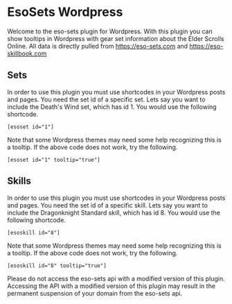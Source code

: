 # EsoSets Wordpress

Welcome to the eso-sets plugin for Wordpress. With this plugin you can show tooltips in Wordpress with gear set information about the Elder Scrolls Online. All data is directly pulled from https://eso-sets.com and https://eso-skillbook.com

## Sets
In order to use this plugin you must use shortcodes in your Wordpress posts and pages. You need the set id of a specific set. Lets say you want to include the Death's Wind set, which has id 1. You would use the following shortcode.

```[esoset id="1"]```

Note that some Wordpress themes may need some help recognizing this is a tooltip. If the above code does not work, try the following.

```[esoset id="1" tooltip="true"]```

## Skills
In order to use this plugin you must use shortcodes in your Wordpress posts and pages. You need the set id of a specific skill. Lets say you want to include the Dragonknight Standard skill, which has id 8. You would use the following shortcode.

```[esoskill id="8"]```

Note that some Wordpress themes may need some help recognizing this is a tooltip. If the above code does not work, try the following.

```[esoskill id="8" tooltip="true"]```

Please do not access the eso-sets api with a modified version of this plugin. Accessing the API with a modified version of this plugin may result in the permanent suspension of your domain from the eso-sets api.

